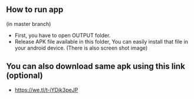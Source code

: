 
## How to run app

(in master branch)
- First, you have to open OUTPUT folder.
- Release APK file available in this folder, You can easily install that file in your android device.
(There is also screen shot image)

## You can also download same apk using this link (optional)
- https://we.tl/t-iYDjk3peJP
